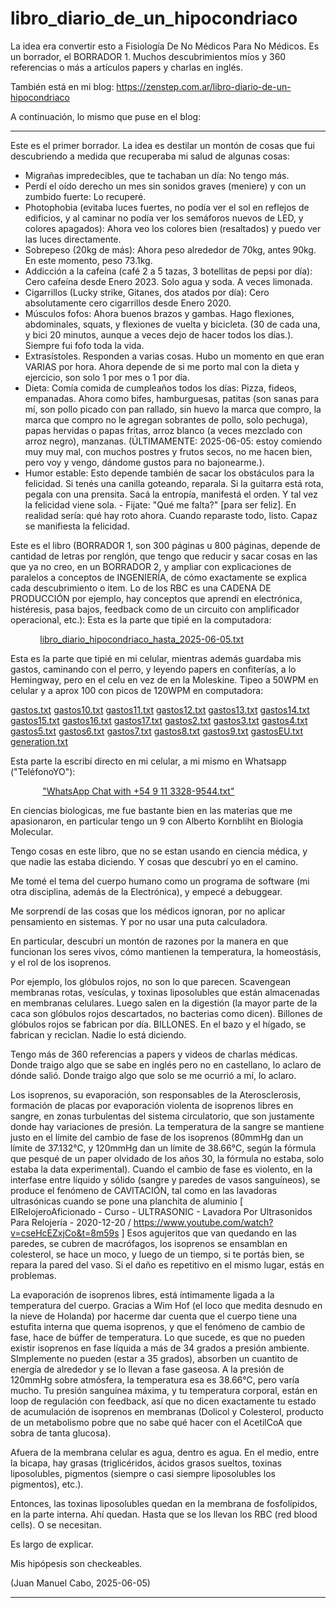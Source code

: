 # libro_diario_de_un_hipocondriaco
La idea era convertir esto a Fisiología De No Médicos Para No Médicos. Es un borrador, el BORRADOR 1. Muchos descubrimientos míos y 360 referencias o más a artículos papers y charlas en inglés.

También está en mi blog:   https://zenstep.com.ar/libro-diario-de-un-hipocondriaco

A continuación, lo mismo que puse en el blog:

--------------

Este es el primer borrador. La idea es destilar un montón de cosas que fui descubriendo a medida que recuperaba mi salud de algunas cosas:

- Migrañas impredecibles, que te tachaban un día: No tengo más.
- Perdí el oído derecho un mes sin sonidos graves (meniere) y con un zumbido fuerte: Lo recuperé.
- Photophobia (evitaba luces fuertes, no podía ver el sol en reflejos de edificios, y al caminar no podía ver los semáforos nuevos de LED, y colores apagados): Ahora veo los colores bien (resaltados) y puedo ver las luces directamente.
- Sobrepeso (20kg de más): Ahora peso alrededor de 70kg, antes 90kg. En este momento, peso 73.1kg.
- Addicción a la cafeína (café 2 a 5 tazas, 3 botellitas de pepsi por día): Cero cafeína desde Enero 2023. Solo agua y soda. A veces limonada.
- Cigarrillos (Lucky strike, Gitanes, dos atados por día): Cero absolutamente cero cigarrillos desde Enero 2020.
- Músculos fofos: Ahora buenos brazos y gambas. Hago flexiones, abdominales, squats, y flexiones de vuelta y bicicleta. (30 de cada una, y bici 20 minutos, aunque a veces dejo de hacer todos los días.). Siempre fui fofo toda la vida.
- Extrasístoles. Responden a varias cosas. Hubo un momento en que eran VARIAS por hora. Ahora depende de si me porto mal con la dieta y ejercicio, son solo 1 por mes o 1 por día.
- Dieta: Comía comida de cumpleaños todos los días: Pizza, fideos, empanadas. Ahora como bifes, hamburguesas, patitas (son sanas para mí, son pollo picado con pan rallado, sin huevo la marca que compro, la marca que compro no le agregan sobrantes de pollo, solo pechuga), papas hervidas o papas fritas, arroz blanco (a veces mezclado con arroz negro), manzanas. (ÚLTIMAMENTE: 2025-06-05: estoy comiendo muy muy mal, con muchos postres y frutos secos, no me hacen bien, pero voy y vengo, dándome gustos para no bajonearme.).
- Humor estable: Esto depende también de sacar los obstáculos para la felicidad. Si tenés una canilla goteando, reparala. Si la guitarra está rota, pegala con una prensita. Sacá la entropía, manifestá el orden. Y tal vez la felicidad viene sola. - Fijate: "Qué me falta?" [para ser feliz]. En realidad sería: qué hay roto ahora. Cuando reparaste todo, listo. Capaz se manifiesta la felicidad.

Este es el libro (BORRADOR 1, son 300 páginas u 800 páginas, depende de cantidad de letras por renglón, que tengo que reducir y sacar cosas en las que ya no creo, en un BORRADOR 2, y ampliar con explicaciones de paralelos a conceptos de INGENIERÍA, de cómo exactamente se explica cada descubrimiento o item. Lo de los RBC es una CADENA DE PRODUCCIÓN por ejemplo, hay conceptos que aprendí en electrónica, histéresis, pasa bajos, feedback como de un circuito con amplificador operacional, etc.):
Esta es la parte que tipié en la computadora:

            [libro_diario_hipocondriaco_hasta_2025-06-05.txt](libro_diario_hipocondriaco_hasta_2025-06-05.txt)


Esta es la parte que tipié en mi celular, mientras además guardaba mis gastos, caminando con el perro, y leyendo papers en confiterías, a lo Hemingway, pero en el celu en vez de en la Moleskine. Tipeo a 50WPM en celular y a aprox 100 con picos de 120WPM en computadora:

  [gastos.txt](gastos.txt) [gastos10.txt](gastos10.txt) [gastos11.txt](gastos11.txt) [gastos12.txt](gastos12.txt) [gastos13.txt](gastos13.txt) [gastos14.txt](gastos14.txt) [gastos15.txt](gastos15.txt) 
  [gastos16.txt](gastos16.txt) [gastos17.txt](gastos17.txt) [gastos2.txt](gastos2.txt) [gastos3.txt](gastos3.txt) [gastos4.txt](gastos4.txt) [gastos5.txt](gastos5.txt) [gastos6.txt](gastos6.txt) [gastos7.txt](gastos7.txt) [gastos8.txt](gastos8.txt) [gastos9.txt](gastos9.txt) [gastosEU.txt](gastosEU.txt) [generation.txt](generation.txt)

Esta parte la escribí directo en mi celular, a mi mismo en Whatsapp ("TeléfonoYO"):

             ["WhatsApp Chat with +54 9 11 3328-9544.txt"](https://github.com/jmcabo/libro_diario_de_un_hipocondriaco/blob/main/WhatsApp%20Chat%20with%20%2B54%209%2011%203328-9544.txt)


En ciencias biologicas, me fue bastante bien en las materias que me apasionaron, en particular tengo un 9 con Alberto Kornbliht en Biologia Molecular.

Tengo cosas en este libro, que no se estan usando en ciencia médica, y que nadie las estaba diciendo. Y cosas que descubrí yo en el camino.

Me tomé el tema del cuerpo humano como un programa de software (mi otra disciplina, además de la Electrónica), y empecé a debuggear.

Me sorprendí de las cosas que los médicos ignoran, por no aplicar pensamiento en sistemas. Y por no usar una puta calculadora.

En particular, descubrí un montón de razones por la manera en que funcionan los seres vivos, cómo mantienen la temperatura, la homeostásis, y el rol de los isoprenos.

Por ejemplo, los glóbulos rojos, no son lo que parecen. Scavengean membranas rotas, vesículas, y toxinas liposolubles que están almacenadas en membranas celulares. Luego salen en la digestión (la mayor parte de la caca son glóbulos rojos descartados, no bacterias como dicen). Billones de glóbulos rojos se fabrican por día. BILLONES. En el bazo y el hígado, se fabrican y reciclan. Nadie lo está diciendo.

Tengo más de 360 referencias a papers y videos de charlas médicas. Donde traigo algo que se sabe en inglés pero no en castellano, lo aclaro de dónde salió. Donde traigo algo que solo se me ocurrió a mí, lo aclaro.

Los isoprenos, su evaporación, son responsables de la Aterosclerosis, formación de placas por evaporación violenta de isoprenos libres en sangre, en zonas turbulentas del sistema circulatorio, que son justamente donde hay variaciones de presión. La temperatura de la sangre se mantiene justo en el límite del cambio de fase de los isoprenos (80mmHg dan un límite de 37.132°C, y 120mmHg dan un límite de 38.66°C, según la fórmula que pesqué de un paper olvidado de los años 30, la fórmula no estaba, solo estaba la data experimental). Cuando el cambio de fase es violento, en la interfase entre líquido y sólido (sangre y paredes de vasos sanguíneos), se produce el fenómeno de CAVITACIÓN, tal como en las lavadoras ultrasónicas cuando se pone una planchita de aluminio [ ElRelojeroAficionado - Curso - ULTRASONIC - Lavadora Por Ultrasonidos Para Relojería - 2020-12-20 / https://www.youtube.com/watch?v=cseHcEZxjCo&t=8m59s ] Esos agujeritos que van quedando en las paredes, se cubren de macrófagos, los isoprenos se ensamblan en colesterol, se hace un moco, y luego de un tiempo, si te portás bien, se repara la pared del vaso. Si el daño es repetitivo en el mismo lugar, estás en problemas.

La evaporación de isoprenos libres, está íntimamente ligada a la temperatura del cuerpo. Gracias a Wim Hof (el loco que medita desnudo en la nieve de Holanda) por hacerme dar cuenta que el cuerpo tiene una estufita interna que quema isoprenos, y que el fenómeno de cambio de fase, hace de búffer de temperatura. Lo que sucede, es que no pueden existir isoprenos en fase líquida a más de 34 grados a presión ambiente. SImplemente no pueden (estar a 35 grados), absorben un cuantito de energía de alrededor y se lo llevan a fase gaseosa. A la presión de 120mmHg sobre atmósfera, la temperatura esa es 38.66°C, pero varía mucho. Tu presión sanguínea máxima, y tu temperatura corporal, están en loop de regulación con feedback, así que no dicen exactamente tu estado de acumulación de isoprenos en membranas (Dolicol y Colesterol, producto de un metabolismo pobre que no sabe qué hacer con el AcetilCoA que sobra de tanta glucosa).

Afuera de la membrana celular es agua, dentro es agua. En el medio, entre la bicapa, hay grasas (triglicéridos, ácidos grasos sueltos, toxinas liposolubles, pigmentos (siempre o casi siempre liposolubles los pigmentos), etc.).

Entonces, las toxinas liposolubles quedan en la membrana de fosfolípidos, en la parte interna. Ahí quedan. Hasta que se los llevan los RBC (red blood cells). O se necesitan.

Es largo de explicar.

Mis hipópesis son checkeables.

(Juan Manuel Cabo, 2025-06-05)

-------------------------------------------------

